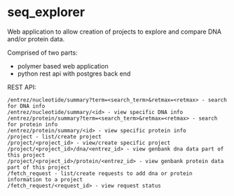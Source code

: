 # seq_explorer

Web application to allow creation of projects to explore and compare DNA and/or protein data.

Comprised of two parts:
* polymer based web application
* python rest api with postgres back end

REST API:
```
/entrez/nucleotide/summary?term=<search_term>&retmax=<retmax> - search for DNA info 
/entrez/nucleotide/summary/<id> - view specific DNA info
/entrez/protein/summary?term=<search_term>&retmax=<retmax> - search for protein info
/entrez/protein/summary/<id> - view specific protein info
/project - list/create project
/project/<project_id> - view/create specific project
/project/<project_id>/dna/<entrez_id> - view genbank dna data part of this project
/project/<project_id>/protein/<entrez_id> - view genbank protein data part of this project
/fetch_request - list/create requests to add dna or protein information to a project
/fetch_request/<request_id> - view request status
```
